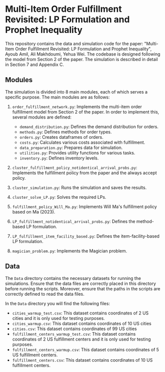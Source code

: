 
# Multi-Item Order Fulfillment Revisited: LP Formulation and Prophet Inequality

This repository contains the data and simulation code for the paper: "Multi-Item Order Fulfillment Revisited: LP
Formulation and Prophet Inequality", Ayoub Amil, Ali Makhdoumi, Yehua Wei. The codebase is designed following the model from Section 2 of the paper. The simulation is described in detail in Section 7 and Appendix C.

## Modules

The simulation is divided into 8 main modules, each of which serves a specific purpose. The main modules are as follows:

1. `order_fulfillment_network.py`: Implements the multi-item order fulfillment model from Section 2 of the paper. In order to implement this, several modules are defined:
    - `demand_distribution.py`: Defines the demand distribution for orders.
    - `methods.py`: Defines methods for order types.
    - `orders.py`: Creates dataframes of orders.
    - `costs.py`: Calculates various costs associated with fulfillment.
    - `data_preparation.py`: Prepares data for simulation.
    - `utilities.py`: Provides utility functions for various tasks.
    - `inventory.py`: Defines inventory levels.

2. `cluster_fulfillment_policy_notidentical_arrival_probs.py`: Implements the fulfillment policy from the paper and the always accept policy.
3. `cluster_simulation.py`: Runs the simulation and saves the results. 
4. `cluster_solve_LP.py`: Solves the required LPs.
5. `fulfillment_policy_Will_Ma.py`: Implements Will Ma's fulfillment policy based on Ma (2023).
6. `LP_fulfillment_notidentical_arrival_probs.py`: Defines the method-based LP formulation.
7. `LP_fulfillment_item_facility_based.py`: Defines the item-facility-based LP formulation.
8. `magician_problem.py`: Implements the Magician problem.

## Data

The `Data` directory contains the necessary datasets for running the simulations. Ensure that the data files are correctly placed in this directory before running the scripts. Moreover, ensure that the paths in the scripts are correctly defined to read the data files.

In the `Data` directory you will find the following files:
- `cities_warmup_test.csv`: This dataset contains coordinates of 2 US cities and it is only used for testing purposes.
- `cities_warmup.csv`: This dataset contains coordinates of 10 US cities
- `cities.csv`: This dataset contains coordinates of 99 US cities
- `fulfillment_centers_warmup_test.csv`: This dataset contains coordinates of 2 US fulfillment centers and it is only used for testing purposes.
- `fulfillment_centers_warmup.csv`: This dataset contains coordinates of 5 US fulfillment centers.
- `fulfillment_centers.csv`: This dataset contains coordinates of 10 US fulfillment centers.

